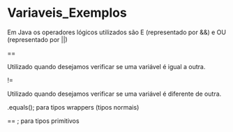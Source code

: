 # Variaveis_Exemplos

Em Java os operadores lógicos utilizados são E (representado por &&) e OU (representado por ||)




==

Utilizado quando desejamos verificar se uma variável é igual a outra.

!=

Utilizado quando desejamos verificar se uma variável é diferente de outra.

.equals(); para tipos wrappers (tipos normais)

== ; para tipos primitivos 
